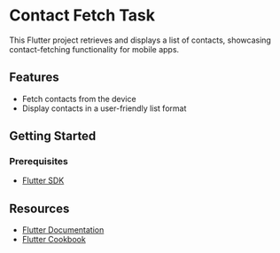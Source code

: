 
# Contact Fetch Task

This Flutter project retrieves and displays a list of contacts, showcasing contact-fetching functionality for mobile apps.

## Features

- Fetch contacts from the device
- Display contacts in a user-friendly list format

## Getting Started

### Prerequisites

- [Flutter SDK](https://flutter.dev/docs/get-started/install)

## Resources

- [Flutter Documentation](https://flutter.dev/docs)
- [Flutter Cookbook](https://flutter.dev/docs/cookbook)

